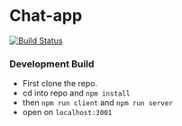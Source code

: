 # Chat-app 
[![Build Status](https://travis-ci.com/nileshgulia1/Chat-app.svg?token=VmVLiFqU4WdaTYauETyF&branch=master)](https://travis-ci.com/nileshgulia1/Chat-app)

### Development Build

- First clone the repo.
- cd into repo and `npm install`
- then `npm run client` and `npm run server`
- open on `localhost:3001`